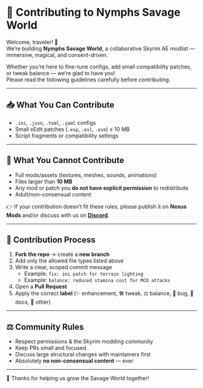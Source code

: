 # 🌿 Contributing to Nymphs Savage World

Welcome, traveler! 💚  
We’re building **Nymphs Savage World**, a collaborative Skyrim AE modlist — immersive, magical, and consent-driven.  

Whether you’re here to fine-tune configs, add small compatibility patches, or tweak balance — we’re glad to have you!  
Please read the following guidelines carefully before contributing.

---

## 📥 What You Can Contribute
- `.ini`, `.json`, `.toml`, `.yaml` configs  
- Small xEdit patches (`.esp`, `.esl`, `.esm`) ≤ 10 MB  
- Script fragments or compatibility settings  

---

## 🚫 What You Cannot Contribute
- Full mods/assets (textures, meshes, sounds, animations)  
- Files larger than **10 MB**  
- Any mod or patch you **do not have explicit permission** to redistribute  
- Adult/non-consensual content  

👉 If your contribution doesn’t fit these rules, please publish it on **Nexus Mods** and/or discuss with us on **[Discord](https://discord.gg/ezJVqBJvVj)**.

---

## 📝 Contribution Process
1. **Fork the repo** → create a **new branch**  
2. Add only the allowed file types listed above  
3. Write a clear, scoped commit message  
   - Example: `fix: ini patch for terrain lighting`  
   - Example: `balance: reduced stamina cost for MCO attacks`  
4. Open a **Pull Request**  
5. Apply the correct **label** (✨ enhancement, 🛠 tweak, ⚖️ balance, 🐛 bug, 📝 docs, 🔧 other)  

---

## ⚖️ Community Rules
- Respect permissions & the Skyrim modding community  
- Keep PRs small and focused  
- Discuss large structural changes with maintainers first  
- Absolutely **no non-consensual content** — ever  

---

💚 Thanks for helping us grow the Savage World together!
